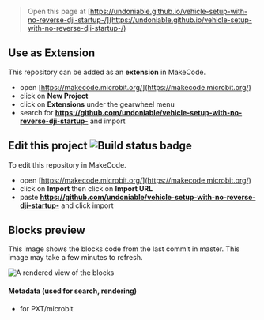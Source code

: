 
> Open this page at [https://undoniable.github.io/vehicle-setup-with-no-reverse-dji-startup-/](https://undoniable.github.io/vehicle-setup-with-no-reverse-dji-startup-/)

## Use as Extension

This repository can be added as an **extension** in MakeCode.

* open [https://makecode.microbit.org/](https://makecode.microbit.org/)
* click on **New Project**
* click on **Extensions** under the gearwheel menu
* search for **https://github.com/undoniable/vehicle-setup-with-no-reverse-dji-startup-** and import

## Edit this project ![Build status badge](https://github.com/undoniable/vehicle-setup-with-no-reverse-dji-startup-/workflows/MakeCode/badge.svg)

To edit this repository in MakeCode.

* open [https://makecode.microbit.org/](https://makecode.microbit.org/)
* click on **Import** then click on **Import URL**
* paste **https://github.com/undoniable/vehicle-setup-with-no-reverse-dji-startup-** and click import

## Blocks preview

This image shows the blocks code from the last commit in master.
This image may take a few minutes to refresh.

![A rendered view of the blocks](https://github.com/undoniable/vehicle-setup-with-no-reverse-dji-startup-/raw/master/.github/makecode/blocks.png)

#### Metadata (used for search, rendering)

* for PXT/microbit
<script src="https://makecode.com/gh-pages-embed.js"></script><script>makeCodeRender("{{ site.makecode.home_url }}", "{{ site.github.owner_name }}/{{ site.github.repository_name }}");</script>

